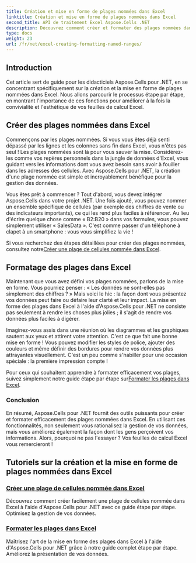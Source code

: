 ```yaml
---
title: Création et mise en forme de plages nommées dans Excel
linktitle: Création et mise en forme de plages nommées dans Excel
second_title: API de traitement Excel Aspose.Cells .NET
description: Découvrez comment créer et formater des plages nommées dans Excel avec Aspose.Cells pour .NET. Améliorez la gestion de vos données et votre présentation visuelle sans effort.
type: docs
weight: 23
url: /fr/net/excel-creating-formatting-named-ranges/
---
```

## Introduction

Cet article sert de guide pour les didacticiels Aspose.Cells pour .NET, en se concentrant spécifiquement sur la création et la mise en forme de plages nommées dans Excel. Nous allons parcourir le processus étape par étape, en montrant l'importance de ces fonctions pour améliorer à la fois la convivialité et l'esthétique de vos feuilles de calcul Excel. 

## Créer des plages nommées dans Excel

Commençons par les plages nommées. Si vous vous êtes déjà senti dépassé par les lignes et les colonnes sans fin dans Excel, vous n'êtes pas seul ! Les plages nommées sont là pour vous sauver la mise. Considérez-les comme vos repères personnels dans la jungle de données d'Excel, vous guidant vers les informations dont vous avez besoin sans avoir à fouiller dans les adresses des cellules. Avec Aspose.Cells pour .NET, la création d'une plage nommée est simple et incroyablement bénéfique pour la gestion des données.

Vous êtes prêt à commencer ? Tout d'abord, vous devez intégrer Aspose.Cells dans votre projet .NET. Une fois ajouté, vous pouvez nommer un ensemble spécifique de cellules (par exemple des chiffres de vente ou des indicateurs importants), ce qui les rend plus faciles à référencer. Au lieu d'écrire quelque chose comme « B2:B20 » dans vos formules, vous pouvez simplement utiliser « SalesData ». C'est comme passer d'un téléphone à clapet à un smartphone : vous vous simplifiez la vie ! 

 Si vous recherchez des étapes détaillées pour créer des plages nommées, consultez notre[Créer une plage de cellules nommée dans Excel](./create-named-range-of-cells/).

## Formatage des plages dans Excel

Maintenant que vous avez défini vos plages nommées, parlons de la mise en forme. Vous pourriez penser : « Les données ne sont-elles pas simplement des chiffres ? » Mais voici le hic : la façon dont vous présentez vos données peut faire ou défaire leur clarté et leur impact. La mise en forme des plages dans Excel à l'aide d'Aspose.Cells pour .NET ne consiste pas seulement à rendre les choses plus jolies ; il s'agit de rendre vos données plus faciles à digérer. 

Imaginez-vous assis dans une réunion où les diagrammes et les graphiques sautent aux yeux et attirent votre attention. C'est ce que fait une bonne mise en forme ! Vous pouvez modifier les styles de police, ajouter des couleurs et même définir des bordures pour rendre vos données plus attrayantes visuellement. C'est un peu comme s'habiller pour une occasion spéciale : la première impression compte ! 

 Pour ceux qui souhaitent apprendre à formater efficacement vos plages, suivez simplement notre guide étape par étape sur[Formater les plages dans Excel](./format-ranges/).

### Conclusion

En résumé, Aspose.Cells pour .NET fournit des outils puissants pour créer et formater efficacement des plages nommées dans Excel. En utilisant ces fonctionnalités, non seulement vous rationalisez la gestion de vos données, mais vous améliorez également la façon dont les gens perçoivent vos informations. Alors, pourquoi ne pas l'essayer ? Vos feuilles de calcul Excel vous remercieront !

## Tutoriels sur la création et la mise en forme de plages nommées dans Excel
### [Créer une plage de cellules nommée dans Excel](./create-named-range-of-cells/)
Découvrez comment créer facilement une plage de cellules nommée dans Excel à l'aide d'Aspose.Cells pour .NET avec ce guide étape par étape. Optimisez la gestion de vos données.
### [Formater les plages dans Excel](./format-ranges/)
Maîtrisez l'art de la mise en forme des plages dans Excel à l'aide d'Aspose.Cells pour .NET grâce à notre guide complet étape par étape. Améliorez la présentation de vos données.